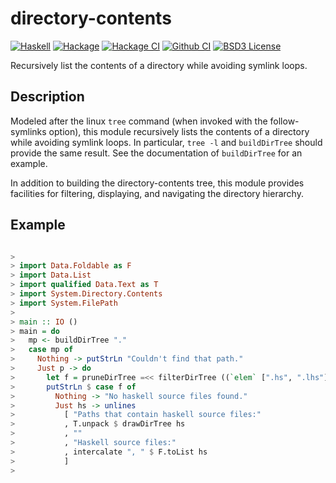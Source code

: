 directory-contents
==================
[![Haskell](https://img.shields.io/badge/language-Haskell-orange.svg)](https://haskell.org) [![Hackage](https://img.shields.io/hackage/v/directory-contents.svg)](https://hackage.haskell.org/package/directory-contents) [![Hackage CI](https://matrix.hackage.haskell.org/api/v2/packages/directory-contents/badge)](https://matrix.hackage.haskell.org/#/package/directory-contents) [![Github CI](https://github.com/obsidiansystems/directory-contents/workflows/github-action/badge.svg)](https://github.com/obsidiansystems/directory-contents/actions) [![BSD3 License](https://img.shields.io/badge/license-BSD3-blue.svg)](https://github.com/obsidiansystems/directory-contents/blob/master/LICENSE)

Recursively list the contents of a directory while avoiding symlink loops.

Description
-----------

Modeled after the linux `tree` command (when invoked with the follow-symlinks
option), this module recursively lists the contents of a directory while
avoiding symlink loops. In particular, `tree -l` and `buildDirTree` should
provide the same result. See the documentation of `buildDirTree` for an
example.

In addition to building the directory-contents tree, this module provides
facilities for filtering, displaying, and navigating the directory hierarchy.

Example
-------

```haskell

>
> import Data.Foldable as F
> import Data.List
> import qualified Data.Text as T
> import System.Directory.Contents
> import System.FilePath
>
> main :: IO ()
> main = do
>   mp <- buildDirTree "."
>   case mp of
>     Nothing -> putStrLn "Couldn't find that path."
>     Just p -> do
>       let f = pruneDirTree =<< filterDirTree ((`elem` [".hs", ".lhs"]) . takeExtension) p
>       putStrLn $ case f of
>         Nothing -> "No haskell source files found."
>         Just hs -> unlines
>           [ "Paths that contain haskell source files:"
>           , T.unpack $ drawDirTree hs
>           , ""
>           , "Haskell source files:"
>           , intercalate ", " $ F.toList hs
>           ]
>

```
